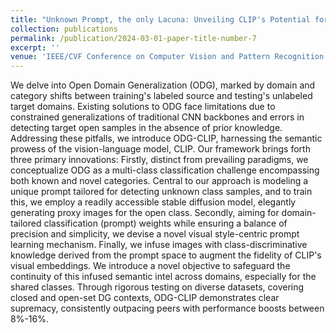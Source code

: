 ```yaml
---
title: "Unknown Prompt, the only Lacuna: Unveiling CLIP's Potential for Open Domain Generalization"
collection: publications
permalink: /publication/2024-03-01-paper-title-number-7
excerpt: ''
venue: 'IEEE/CVF Conference on Computer Vision and Pattern Recognition (CVPR), 2024'
---
```


We delve into Open Domain Generalization (ODG), marked by domain and category shifts between training's labeled source and testing's 
unlabeled target domains. Existing solutions to ODG face limitations due to constrained generalizations of traditional CNN backbones 
and errors in detecting target open samples in the absence of prior knowledge. Addressing these pitfalls, we introduce ODG-CLIP, 
harnessing the semantic prowess of the vision-language model, CLIP. Our framework brings forth three primary innovations: 
Firstly, distinct from prevailing paradigms, we conceptualize ODG as a multi-class classification challenge encompassing both known 
and novel categories. Central to our approach is modeling a unique prompt tailored for detecting unknown class samples, and to train 
this, we employ a readily accessible stable diffusion model, elegantly generating proxy images for the open class. Secondly, aiming 
for domain-tailored classification (prompt) weights while ensuring a balance of precision and simplicity, we devise a novel visual 
style-centric prompt learning mechanism. Finally, we infuse images with class-discriminative knowledge derived from the prompt space 
to augment the fidelity of CLIP's visual embeddings. We introduce a novel objective to safeguard the continuity of this infused semantic 
intel across domains, especially for the shared classes. Through rigorous testing on diverse datasets, covering closed and open-set DG 
contexts, ODG-CLIP demonstrates clear supremacy, consistently outpacing peers with performance boosts between 8%-16%.
